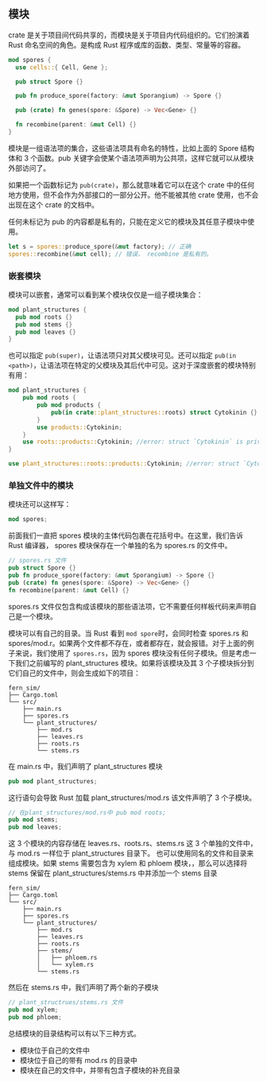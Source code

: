 ## 模块

crate 是关于项目间代码共享的，而模块是关于项目内代码组织的。它们扮演着 Rust 命名空间的角色。是构成 Rust 程序或库的函数、类型、常量等的容器。

```rust
mod spores {
  use cells::{ Cell, Gene };

  pub struct Spore {}

  pub fn produce_spore(factory: &mut Sporangium) -> Spore {}

  pub (crate) fn genes(spore: &Spore) -> Vec<Gene> {}

  fn recombine(parent: &mut Cell) {}
}
```

模块是一组语法项的集合，这些语法项具有命名的特性，比如上面的 Spore 结构体和 3 个函数。pub 关键字会使某个语法项声明为公共项，这样它就可以从模块外部访问了。

如果把一个函数标记为 `pub(crate)`，那么就意味着它可以在这个 crate 中的任何地方使用，但不会作为外部接口的一部分公开。他不能被其他 crate 使用，也不会出现在这个 crate 的文档中。

任何未标记为 pub 的内容都是私有的，只能在定义它的模块及其任意子模块中使用。

```rust
let s = spores::produce_spore(&mut factory); // 正确
spores::recombine(&mut cell); // 错误， recombine 是私有的。
```

### 嵌套模块

模块可以嵌套，通常可以看到某个模块仅仅是一组子模块集合：

```rust
mod plant_structures {
  pub mod roots {}
  pub mod stems {}
  pub mod leaves {}
}
```

也可以指定 `pub(super)`，让语法项只对其父模块可见。还可以指定 `pub(in <path>)`，让语法项在特定的父模块及其后代中可见。这对于深度嵌套的模块特别有用：

```rust
mod plant_structures {
    pub mod roots {
        pub mod products {
            pub(in crate::plant_structures::roots) struct Cytokinin {}
        }
        use products::Cytokinin;
    }
    use roots::products::Cytokinin; //error: struct `Cytokinin` is private
}

use plant_structures::roots::products::Cytokinin; //error: struct `Cytokinin` is private
```

### 单独文件中的模块

模块还可以这样写：

```rust
mod spores;
```

前面我们一直把 spores 模块的主体代码包裹在花括号中。在这里，我们告诉 Rust 编译器， spores 模块保存在一个单独的名为 spores.rs 的文件中。

```rust
// spores.rs 文件
pub struct Spore {}
pub fn produce_spore(factory: &mut Sporangium) -> Spore {}
pub (crate) fn genes(spore: &Spore) -> Vec<Gene> {}
fn recombine(parent: &mut Cell) {}
```

spores.rs 文件仅包含构成该模块的那些语法项，它不需要任何样板代码来声明自己是一个模块。

模块可以有自己的目录。当 Rust 看到 `mod spore`时，会同时检查 spores.rs 和 spores/mod.r。如果两个文件都不存在，或者都存在，就会报错。对于上面的例子来说，我们使用了 `spores.rs`，因为 spores 模块没有任何子模块。但是考虑一下我们之前编写的 plant_structures 模块。如果将该模块及其 3 个子模块拆分到它们自己的文件中，则会生成如下的项目：

```
fern_sim/
├── Cargo.toml
└── src/
    ├── main.rs
    ├── spores.rs
    └── plant_structures/
        ├── mod.rs
        ├── leaves.rs
        ├── roots.rs
        └── stems.rs
```

在 main.rs 中，我们声明了 plant_structures 模块

```rust
pub mod plant_structures;
```

这行语句会导致 Rust 加载 plant_structures/mod.rs 该文件声明了 3 个子模块。

```rust
// 在plant_structures/mod.rs中 pub mod roots;
pub mod stems;
pub mod leaves;
```

这 3 个模块的内容存储在 leaves.rs、roots.rs、stems.rs 这 3 个单独的文件中，与 mod.rs 一样位于 plant_structures 目录下。
也可以使用同名的文件和目录来组成模块。如果 stems 需要包含为 xylem 和 phloem 模块，，那么可以选择将 stems 保留在 plant_structures/stems.rs 中并添加一个 stems 目录

```
fern_sim/
├── Cargo.toml
└── src/
    ├── main.rs
    ├── spores.rs
    └── plant_structures/
        ├── mod.rs
        ├── leaves.rs
        ├── roots.rs
        ├── stems/
        │   ├── phloem.rs
        │   └── xylem.rs
        └── stems.rs
```

然后在 stems.rs 中，我们声明了两个新的子模块

```rust
// plant_structrues/stems.rs 文件
pub mod xylem;
pub mod phloem;
```

总结模块的目录结构可以有以下三种方式。

- 模块位于自己的文件中
- 模块位于自己的带有 mod.rs 的目录中
- 模块在自己的文件中，并带有包含子模块的补充目录


